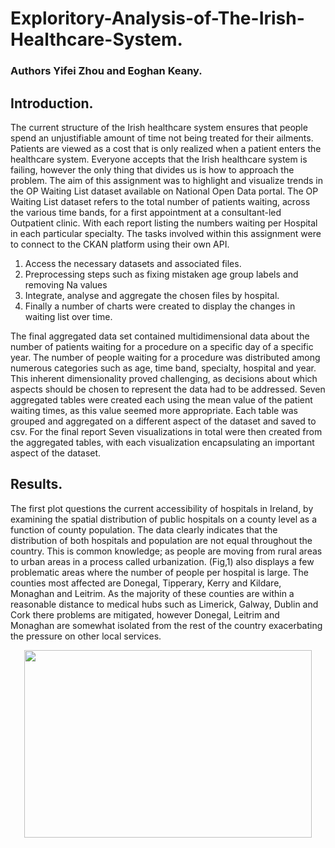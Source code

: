 # Exploritory-Analysis-of-The-Irish-Healthcare-System.
### Authors Yifei Zhou and Eoghan Keany.

## Introduction.

The current structure of the Irish healthcare system ensures that people spend an unjustifiable amount of time not being treated for their ailments. Patients are viewed as a cost that is only realized when a patient enters the healthcare system. Everyone accepts that the Irish healthcare system is failing, however the only thing that divides us is how to approach the problem. The aim of this assignment was to highlight and visualize trends in the OP Waiting List dataset available on National Open Data portal. The OP Waiting List dataset refers to the total number of patients waiting, across the various time bands, for a first appointment at a consultant-led Outpatient clinic. With each report listing the numbers waiting per Hospital in each particular specialty. The tasks involved within this assignment were to connect to the CKAN platform using their own API.

1. Access the necessary datasets and associated files.
2. Preprocessing steps such as fixing mistaken age group labels and removing Na values
3. Integrate, analyse and aggregate the chosen files by hospital.
4. Finally a number of charts were created to display the changes in waiting list over time.

The final aggregated data set contained multidimensional data about the number of patients waiting for a procedure on a specific day of a specific year. The number of people waiting for a procedure was distributed among numerous categories such as age, time band, specialty, hospital and year. This inherent dimensionality proved challenging, as decisions about which aspects should be chosen to represent the data had to be addressed. Seven aggregated tables were created each using the mean value of the patient waiting times, as this value seemed more appropriate. Each table was grouped and aggregated on a different aspect of the dataset and saved to csv. For the final report Seven visualizations in total were then created from the aggregated tables, with each visualization encapsulating an important aspect of the dataset.

## Results.

The first plot questions the current accessibility of hospitals in Ireland, by examining the spatial distribution of public hospitals on a county level as a function of county population. The data clearly indicates that the distribution of both hospitals and population are not equal throughout the country. This is common knowledge; as people are moving from rural areas to urban areas in a process called urbanization. (Fig,1) also displays a few problematic areas where the number of people per hospital is large. The counties most affected are Donegal, Tipperary, Kerry and Kildare, Monaghan and Leitrim. As the majority of these counties are within a reasonable distance to medical hubs such as Limerick, Galway, Dublin and Cork there problems are mitigated, however Donegal, Leitrim and Monaghan are somewhat isolated from the rest of the country exacerbating the pressure on other local services.

<p align="center">
  <img width="460" height="300" src="/Images_/image1/PNG">
</p>
